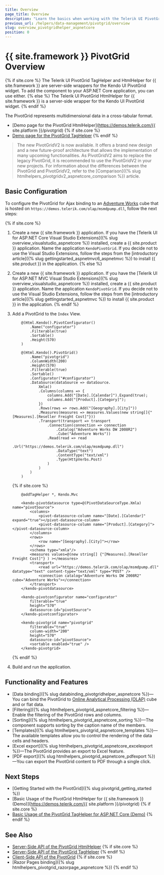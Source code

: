 ```yaml
---
title: Overview
page_title: Overview
description: "Learn the basics when working with the Telerik UI PivotGrid component for {{ site.framework }}."
previous_url: /helpers/data-management/pivotgrid/overview
slug: overview_pivotgridhelper_aspnetcore
position: 0
---
```


# {{ site.framework }} PivotGrid Overview

{% if site.core %}
The Telerik UI PivotGrid TagHelper and HtmlHelper for {{ site.framework }} are server-side wrappers for the Kendo UI PivotGrid widget. To add the component to your ASP.NET Core application, you can use either.
{% else %}
The Telerik UI PivotGrid HtmlHelper for {{ site.framework }} is a server-side wrapper for the Kendo UI PivotGrid widget.
{% endif %}

The PivotGrid represents multidimensional data in a cross-tabular format.

* [Demo page for the PivotGrid HtmlHelper](https://demos.telerik.com/{{ site.platform }}/pivotgrid)
{% if site.core %}
* [Demo page for the PivotGrid TagHelper](https://demos.telerik.com/aspnet-core/pivotgrid/tag-helper)
{% endif %}

> The new PivotGridV2 is now available. It offers a brand new design and a new future-proof architecture that allows the implementation of many upcoming functionalities. As PivotGridV2 aims to replace the legacy PivotGrid, it is recommended to use the PivotGridV2 in your new projects. For information about the differences between the PivotGrid and PivotGridV2, refer to the [Comparison]({% slug htmlhelpers_pivotgridv2_aspnetcore_comparison %}) article.

## Basic Configuration

To configure the PivotGrid for Ajax binding to an [Adventure Works](https://learn.microsoft.com/en-us/analysis-services/multidimensional-tutorial/multidimensional-modeling-adventure-works-tutorial?view=asallproducts-allversions) cube that is hosted on `https://demos.telerik.com/olap/msmdpump.dll`, follow the next steps:

{% if site.core %}
1. Create a new {{ site.framework }} application. If you have the [Telerik UI for ASP.NET Core Visual Studio Extensions]({% slug overview_visualstudio_aspnetcore %}) installed, create a {{ site.product }} application. Name the application `KendoPivotGrid`. If you decide not to use the Visual Studio Extensions, follow the steps from the [introductory article]({% slug gettingstarted_aspnetmvc6_aspnetmvc %}) to install {{ site.product }} in the application.
{% else %}
1. Create a new {{ site.framework }} application. If you have the [Telerik UI for ASP.NET MVC Visual Studio Extensions]({% slug overview_visualstudio_aspnetcore %}) installed, create a {{ site.product }} application. Name the application `KendoPivotGrid`. If you decide not to use the Visual Studio Extensions, follow the steps from the [introductory article]({% slug gettingstarted_aspnetmvc %}) to install {{ site.product }} in the application.
{% endif %}

1. Add a PivotGrid to the `Index` View.

    ```HtmlHelper
        @(Html.Kendo().PivotConfigurator()
            .Name("configurator")
            .Filterable(true)
            .Sortable()
            .Height(570)
        )

        @(Html.Kendo().PivotGrid()
            .Name("pivotgrid")
            .ColumnWidth(200)
            .Height(570)
            .Filterable(true)
            .Sortable()
            .Configurator("#configurator")
            .DataSource(dataSource => dataSource.
                Xmla()
                .Columns(columns => {
                    columns.Add("[Date].[Calendar]").Expand(true);
                    columns.Add("[Product].[Category]");
                })
                .Rows(rows => rows.Add("[Geography].[City]"))
                .Measures(measures => measures.Values(new string[]{"[Measures].[Reseller Freight Cost]"}))
                .Transport(transport => transport
                    .Connection(connection => connection
                        .Catalog("Adventure Works DW 2008R2")
                        .Cube("Adventure Works"))
                    .Read(read => read
                        .Url("https://demos.telerik.com/olap/msmdpump.dll")
                        .DataType("text")
                        .ContentType("text/xml")
                        .Type(HttpVerbs.Post)
                    )
                )
            )
        )
    ```
    {% if site.core %}
    ```TagHelper
        @addTagHelper *, Kendo.Mvc

        <kendo-pivotdatasource type=@(PivotDataSourceType.Xmla) name="pivotSource">
            <columns>
                <pivot-datasource-column name="[Date].[Calendar]" expand="true"></pivot-datasource-column>
                <pivot-datasource-column name="[Product].[Category]"></pivot-datasource-column>
            </columns>
            <rows>
                <row name="[Geography].[City]"></row>
            </rows>
            <schema type="xmla"/>
            <measures values=@(new string[] {"[Measures].[Reseller Freight Cost]"} ) ></measures>
            <transport>
                <read url="https://demos.telerik.com/olap/msmdpump.dll" datatype="text" content-type="text/xml" type="POST" />
                <connection catalog="Adventure Works DW 2008R2" cube="Adventure Works"></connection>
            </transport>
        </kendo-pivotdatasource>

        <kendo-pivotconfigurator name="configurator" 
            filterable="true" 
            height="570" 
            datasource-id="pivotSource">
        </kendo-pivotconfigurator>

        <kendo-pivotgrid name="pivotgrid"
            filterable="true" 
            column-width="200" 
            height="570"
            datasource-id="pivotSource">
            <sortable enabled="true" />
        </kendo-pivotgrid>
    ```
    {% endif %}

1. Build and run the application.

## Functionality and Features

* [Data binding]({% slug databinding_pivotgridhelper_aspnetcore %})&mdash;You can bind the PivotGrid to [Online Analytical Processing (OLAP)](https://learn.microsoft.com/en-us/previous-versions/sql/sql-server-2005/ms175367(v=sql.90)) cube and or flat data.
* [Filtering]({% slug htmlhelpers_pivotgrid_aspnetcore_filtering %})&mdash;Enable the filtering of the PivotGrid rows and columns.
* [Sorting]({% slug htmlhelpers_pivotgrid_aspnetcore_sorting %})&mdash;The component supports sorting by the caption name of the members. 
* [Templates]({% slug htmlhelpers_pivotgrid_aspnetcore_templates %})&mdash;The available templates allow you to control the rendering of the data cells and headers.
* [Excel export]({% slug htmlhelpers_pivotgrid_aspnetcore_excelexport %})&mdash;The PivotGrid provides an export to Excel feature.
* [PDF export]({% slug htmlhelpers_pivotgrid_aspnetcore_pdfexport %})&mdash;You can export the PivotGrid content to PDF through a single click.

## Next Steps

* [Getting Started with the PivotGrid]({% slug pivotgrid_getting_started %})
* [Basic Usage of the PivotGrid HtmlHelper for {{ site.framework }} (Demo)](https://demos.telerik.com/{{ site.platform }}/pivotgrid)
{% if site.core %}
* [Basic Usage of the PivotGrid TagHelper for ASP.NET Core (Demo)](https://demos.telerik.com/aspnet-core/pivotgrid/tag-helper)
{% endif %}

## See Also

* [Server-Side API of the PivotGrid HtmlHelper](/api/pivotgrid)
{% if site.core %}
* [Server-Side API of the PivotGrid TagHelper](/api/taghelpers/pivotgrid)
{% endif %}
* [Client-Side API of the PivotGrid](https://docs.telerik.com/kendo-ui/api/javascript/ui/pivotgrid)
{% if site.core %}
* [Razor Pages binding]({% slug htmlhelpers_pivotgrid_razorpage_aspnetcore %})
{% endif %}

